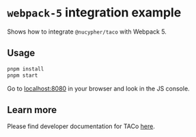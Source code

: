 # `webpack-5` integration example

Shows how to integrate `@nucypher/taco` with Webpack 5.

## Usage

```bash
pnpm install
pnpm start
```

Go to [localhost:8080](http://localhost:8080/) in your browser and look in the JS console.

## Learn more

Please find developer documentation for
TACo [here](https://docs.threshold.network/app-development/threshold-access-control-tac).
